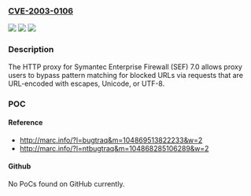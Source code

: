 ### [CVE-2003-0106](https://cve.mitre.org/cgi-bin/cvename.cgi?name=CVE-2003-0106)
![](https://img.shields.io/static/v1?label=Product&message=n%2Fa&color=blue)
![](https://img.shields.io/static/v1?label=Version&message=n%2Fa&color=blue)
![](https://img.shields.io/static/v1?label=Vulnerability&message=n%2Fa&color=brighgreen)

### Description

The HTTP proxy for Symantec Enterprise Firewall (SEF) 7.0 allows proxy users to bypass pattern matching for blocked URLs via requests that are URL-encoded with escapes, Unicode, or UTF-8.

### POC

#### Reference
- http://marc.info/?l=bugtraq&m=104869513822233&w=2
- http://marc.info/?l=ntbugtraq&m=104868285106289&w=2

#### Github
No PoCs found on GitHub currently.


